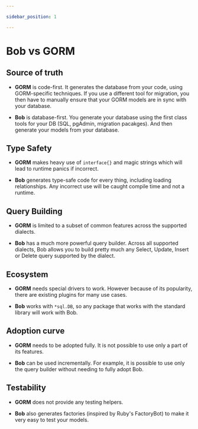 ```yaml
---

sidebar_position: 1

---
```


# Bob vs GORM

## Source of truth

* **GORM** is code-first. It generates the database from your code, using GORM-specific techniques. If you use a different tool for migration, you then have to manually ensure that your GORM models are in sync with your database.

* **Bob** is database-first. You generate your database using the first class tools for your DB (SQL, pgAdmin, migration pacakges). And then generate your models from your database.

## Type Safety

* **GORM** makes heavy use of `interface{}` and magic strings which will lead to runtime panics if incorrect.

* **Bob** generates type-safe code for every thing, including loading relationships. Any incorrect use will be caught compile time and not a runtime.

## Query Building

* **GORM** is limited to a subset of common features across the supported dialects.

* **Bob** has a much more powerful query builder. Across all supported dialects, Bob allows you to build pretty much any Select, Update, Insert or Delete query supported by the dialect.

## Ecosystem

* **GORM** needs special drivers to work. However because of its popularity, there are existing plugins for many use cases.

* **Bob** works with `*sql.DB`, so any package that works with the standard library will work with Bob.

## Adoption curve

* **GORM** needs to be adopted fully. It is not possible to use only a part of its features.

* **Bob** can be used incrementally. For example, it is possible to use only the query builder without needing to fully adopt Bob.

## Testability

* **GORM** does not provide any testing helpers.

* **Bob** also generates factories (inspired by Ruby's FactoryBot) to make it very easy to test your models.

